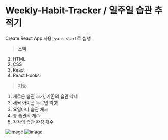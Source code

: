 # Weekly-Habit-Tracker / 일주일 습관 추적기
Create React App 사용, `yarn start`로 실행

> **스택**
1. HTML
2. CSS
3. React
4. React Hooks

> **기능**
1. 새로운 습관 추가, 기존의 습관 삭제 
2. 새싹 아이콘 누르면 리셋
3. 요일마다 습관 체크
4. 총 습관의 개수
5. 각각의 습관 완성 개수 

![image](https://user-images.githubusercontent.com/68316994/173493626-2ee88e79-44e7-43e9-a973-7288e14395a9.png)
![image](https://user-images.githubusercontent.com/68316994/173493459-8d35d1e4-6053-400e-8dcc-3ee9ee836669.png)

